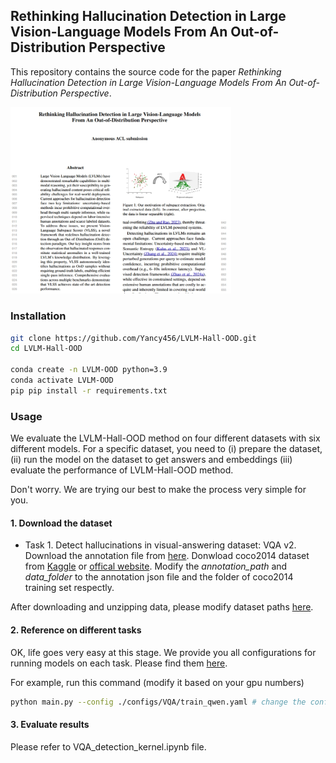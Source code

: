 ## **Rethinking Hallucination Detection in Large Vision-Language Models From An Out-of-Distribution Perspective**

This repository contains the source code for the paper *Rethinking Hallucination Detection in Large Vision-Language Models From An Out-of-Distribution Perspective*.

<img src="paper.png" width="70%" alt="Paper">

### Installation
```bash
git clone https://github.com/Yancy456/LVLM-Hall-OOD.git
cd LVLM-Hall-OOD

conda create -n LVLM-OOD python=3.9
conda activate LVLM-OOD
pip pip install -r requirements.txt
```

### Usage
We evaluate the LVLM-Hall-OOD method on four different datasets with six different models. For a specific dataset, you need to (i) prepare the dataset, (ii) run the model on the dataset to get answers and embeddings (iii) evaluate the performance of LVLM-Hall-OOD method.

Don't worry. We are trying our best to make the process very simple for you.

#### 1. Download the dataset
- Task 1. Detect hallucinations in visual-answering dataset: VQA v2. Download the annotation file from [here](https://s3.amazonaws.com/cvmlp/vqa/mscoco/vqa/v2_Questions_Train_mscoco.zip). Donwload coco2014 dataset from [Kaggle](https://www.kaggle.com/datasets/yashfinulhoque/coco-dataset-2014) or [offical website](https://visualqa.org/download.html). Modify the *annotation_path* and *data_folder*  to the annotation json file and the folder of coco2014 training set respectly.

After downloading and unzipping data, please modify dataset paths [here](https://github.com/Yancy456/LVLM-Hall-OOD/tree/master/configs/VQA).

#### 2. Reference on different tasks

OK, life goes very easy at this stage. We provide you all configurations for running models on each task. Please find them [here](https://github.com/Qinyu-Allen-Zhao/LVLM-LP/tree/main/scripts).

For example, run this command (modify it based on your gpu numbers)

```bash
python main.py --config ./configs/VQA/train_qwen.yaml # change the config path for different tasks.
```

#### 3. Evaluate results

Please refer to VQA_detection_kernel.ipynb file.